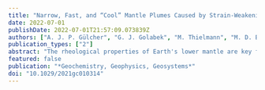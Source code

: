 ```yaml
---
title: "Narrow, Fast, and “Cool” Mantle Plumes Caused by Strain‐Weakening Rheology in Earth's Lower Mantle"
date: 2022-07-01
publishDate: 2022-07-01T21:57:09.073839Z
authors: ["A. J. P. Gülcher", "G. J. Golabek", "M. Thielmann", "M. D. Ballmer", "P. J. Tackley"]
publication_types: ["2"]
abstract: "The rheological properties of Earth's lower mantle are key for mantle dynamics and planetary evolution. The main rock‐forming minerals in the lower mantle are bridgmanite (Br) and smaller amounts of ferropericlase (Fp). Previous work has suggested that the large differences in viscosity between these minerals greatly affect the bulk rock rheology. The resulting effective rheology becomes highly strain‐dependent as weaker Fp minerals become elongated and eventually interconnected. This implies that strain localization may occur in Earth's lower mantle. So far, there have been no studies on global‐scale mantle convection in the presence of such strain‐weakening (SW) rheology. Here, we present 2D numerical models of thermo‐chemical convection in spherical annulus geometry including a new strain‐dependent rheology formulation for lower mantle materials, combining rheological weakening and healing terms. We find that SW rheology has several direct and indirect effects on mantle convection. The most notable direct effect is the changing dynamics of weakened plume channels as well as the formation of larger thermochemical piles at the base of the mantle. The weakened plume conduits act as lubrication channels in the mantle and exhibit a lower thermal anomaly. SW rheology also reduces the overall viscosity, notable in terms of increasing convective vigor and core‐mantle boundary heat flux. Finally, we put our results into context with existing hypotheses on the style of mantle convection and mixing. Most importantly, we suggest that the new kind of plume dynamics may explain the discrepancy between expected and observed thermal anomalies of deep‐seated mantle plumes on Earth. Earth's lower mantle (660–2,890 km depth) controls our planet's evolution by regulating the transport of materials and heat through mantle convection. To better understand mantle convection and the evolution of Earth over billions of years, mathematical laws describing how rocks flow (viscosity) are needed. Recently, it was discovered that the deformation history of lower‐mantle rocks affects the viscosity. In the lower mantle there are two main minerals: Bridgmanite (Br), which is relatively strong (high viscosity), and ferropericlase (Fp), which is relatively weak (low viscosity). When a rock containing both minerals is deformed, the weak Fp grains can form interconnected layers, lowering the overall viscosity and thus weakening the whole rock. Here, we present prompting new results that show how mantle convection and Earth's evolution are affected by such a deformation‐dependent or “strain‐weakening” (SW) viscosity law, using global‐scale numerical simulations of mantle convection and plate tectonics. We find that, in particular, the dynamics of hot, rising columns of mantle material (plumes) are affected by SW rheology, making them more narrow, fast, and less hot relatively to other plumes. Finally, we find that this new types of plume dynamics could be linked to several observations of mantle plumes in the Earth. A new strain‐weakening (SW) rheology for lower mantle materials is implemented in numerical models of global‐scale mantle convection Such rheology causes weakening of plume conduits, forming narrow lubrication channels in the mantle through which hot material easily rises SW rheology in the lower mantle could explain the discrepancy between expected and observed thermal anomalies of deep mantle plumes on Earth A new strain‐weakening (SW) rheology for lower mantle materials is implemented in numerical models of global‐scale mantle convection Such rheology causes weakening of plume conduits, forming narrow lubrication channels in the mantle through which hot material easily rises SW rheology in the lower mantle could explain the discrepancy between expected and observed thermal anomalies of deep mantle plumes on Earth."
featured: false
publication: "*Geochemistry, Geophysics, Geosystems*"
doi: "10.1029/2021gc010314"
---
```


